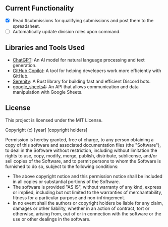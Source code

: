 ## Current Functionality
- [x] Read #submissions for qualifying submissions and post them to the spreadsheet.
- [ ] Automatically update division roles upon command.

## Libraries and Tools Used
- [ChatGPT](https://openai.com/blog/chatgpt/): An AI model for natural language processing and text generation.
- [GitHub Copilot](https://github.com/features/copilot): A tool for helping developers work more efficiently with GitHub.
- [Serenity](https://docs.rs/serenity/latest/serenity/): A Rust library for building fast and efficient Discord bots.
- [google_sheets4](https://docs.rs/google-sheets4/latest/google_sheets4/): An API that allows communication and data manipulation with Google Sheets.

## License
This project is licensed under the MIT License.

Copyright (c) [year] [copyright holders]

Permission is hereby granted, free of charge, to any person obtaining a copy of this software and associated documentation files (the "Software"), to deal in the Software without restriction, including without limitation the rights to use, copy, modify, merge, publish, distribute, sublicense, and/or sell copies of the Software, and to permit persons to whom the Software is furnished to do so, subject to the following conditions:

- The above copyright notice and this permission notice shall be included in all copies or substantial portions of the Software.
- The software is provided "AS IS", without warranty of any kind, express or implied, including but not limited to the warranties of merchantability, fitness for a particular purpose and non-infringement.
- In no event shall the authors or copyright holders be liable for any claim, damages or other liability, whether in an action of contract, tort or otherwise, arising from, out of or in connection with the software or the use or other dealings in the software.
